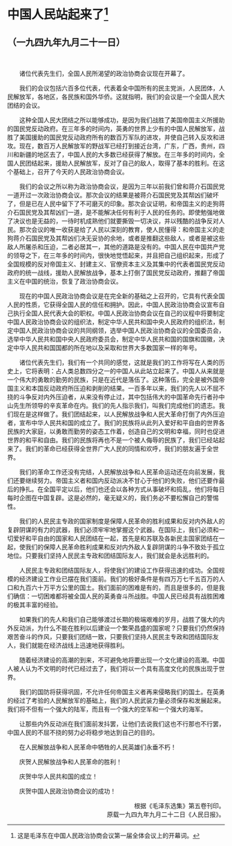 # 中国人民站起来了[^1]
## （一九四九年九月二十一日）
<br>

&emsp;&emsp;诸位代表先生们，全国人民所渴望的政治协商会议现在开幕了。

&emsp;&emsp;我们的会议包括六百多位代表，代表着全中国所有的民主党派，人民团体，人民解放军，各地区，各民族和国外华侨。这就指明，我们的会议是一个全国人民大团结的会议。

&emsp;&emsp;这种全国人民大团结之所以能够成功，是因为我们战胜了美国帝国主义所援助的国民党反动政府。在三年多的时间内，英勇的世界上少有的中国人民解放军，战胜了美国援助的国民党反动政府所有的数百万军队的进攻，并使自己转入反攻和进攻。现在，数百万人民解放军的野战军已经打到接近台湾，广东，广西，贵州，四川和新疆的地区去了，中国人民的大多数已经获得了解放。在三年多的时间内，全国人民团结起来，援助人民解放军，反对了自己的敌人，取得了基本的胜利。在这个基础上，召开了今天的人民政治协商会议。

&emsp;&emsp;我们的会议之所以称为政治协商会议，是因为三年以前我们曾和蒋介石国民党一道开过一次政治协商会议。那次会议的结果是被蒋介石国民党及其帮凶们破坏了，但是已在人民中留下了不可磨灭的印象。那次会议证明，和帝国主义的走狗蒋介石国民党及其帮凶们一道，是不能解决任何有利于人民的任务的。即使勉强地做了决议也是无益的，一待时机成熟他们就要撕毁一切决议，并以残酷的战争反对人民。那次会议的唯一收获是给了人民以深刻的教育，使人民懂得：和帝国主义的走狗蒋介石国民党及其帮凶们决无妥协的余地，或者是推翻这些敌人，或者是被这些敌人所屠杀和压迫，二者必居其一，其他的道路是没有的。中国人民在中国共产党的领导之下，在三年多的时间内，很快地觉悟起来，并且把自己组织起来，形成了全国规模的反对帝国主义、封建主义、官僚资本主义及其集中的代表者国民党反动政府的统一战线，援助人民解放战争，基本上打倒了国民党反动政府，推翻了帝国主义在中国的统治，恢复了政治协商会议。

&emsp;&emsp;现在的中国人民政治协商会议是在完全新的基础之上召开的，它具有代表全国人民的性质，它获得全国人民的信任和拥护。因此，中国人民政治协商会议宣布自己执行全国人民代表大会的职权。中国人民政治协商会议在自己的议程中将要制定中国人民政治协商会议的组织法，制定中华人民共和国中央人民政府的组织法，制定中国人民政治协商会议的共同纲领，选举中国人民政治协商会议的全国委员会，选举中华人民共和国中央人民政府委员会，制定中华人民共和国的国旗和国徽，决定中华人民共和国国都的所在地以及采取和世界大多数国家一样的年号。

&emsp;&emsp;诸位代表先生们，我们有一个共同的感觉，这就是我们的工作将写在人类的历史上，它将表明：占人类总数四分之一的中国人从此站立起来了。中国人从来就是一个伟大的勇敢的勤劳的民族，只是在近代是落伍了。这种落伍，完全是被外国帝国主义和本国反动政府所压迫和剥削的结果。一百多年以来，我们的先人以不屈不挠的斗争反对内外压迫者，从来没有停止过，其中包括伟大的中国革命先行者孙中山先生所领导的辛亥革命在内。我们的先人指示我们，叫我们完成他们的遗志。我们现在是这样做了。我们团结起来，以人民解放战争和人民大革命打倒了内外压迫者，宣布中华人民共和国的成立了。我们的民族将从此列入爱好和平自由的世界各民族的大家庭，以勇敢而勤劳的姿态工作着，创造自己的文明和幸福，同时也促进世界的和平和自由。我们的民族将再也不是一个被人侮辱的民族了，我们已经站起来了。我们的革命已经获得全世界广大人民的同情和欢呼，我们的朋友遍于全世界。

&emsp;&emsp;我们的革命工作还没有完结，人民解放战争和人民革命运动还在向前发展，我们还要继续努力。帝国主义者和国内反动派决不甘心于他们的失败，他们还要作最后的挣扎。在全国平定以后，他们也还会以各种方式从事破坏和捣乱，他们将每日每时企图在中国复辟。这是必然的，毫无疑义的，我们务必不要松懈自己的警惕性。

&emsp;&emsp;我们的人民民主专政的国家制度是保障人民革命的胜利成果和反对内外敌人的复辟阴谋的有力的武器，我们必须牢牢地掌握这个武器。在国际上，我们必须和一切爱好和平自由的国家和人民团结在一起，首先是和苏联及各新民主国家团结在一起，使我们的保障人民革命胜利成果和反对内外敌人复辟阴谋的斗争不致处于孤立地位。只要我们坚持人民民主专政和团结国际友人，我们就会是永远胜利的。

&emsp;&emsp;人民民主专政和团结国际友人，将使我们的建设工作获得迅速的成功。全国规模的经济建设工作业已摆在我们面前。我们的极好条件是有四万万七千五百万的人口和九百六十万平方公里的国土。我们面前的困难是有的，而且是很多的，但是我们确信：一切困难都将被全国人民的英勇奋斗所战胜。中国人民已经具有战胜困难的极其丰富的经验。

&emsp;&emsp;如果我们的先人和我们自己能够渡过长期的极端艰难的岁月，战胜了强大的内外反动派，为什么不能在胜利以后建设一个繁荣昌盛的国家呢？只要我们仍然保持艰苦奋斗的作风，只要我们团结一致，只要我们坚持人民民主专政和团结国际友人，我们就能在经济战线上迅速地获得胜利。

&emsp;&emsp;随着经济建设的高潮的到来，不可避免地将要出现一个文化建设的高潮。中国人被人认为不文明的时代已经过去了，我们将以一个具有高度文化的民族出现于世界。

&emsp;&emsp;我们的国防将获得巩固，不允许任何帝国主义者再来侵略我们的国土。在英勇的经过了考验的人民解放军的基础上，我们的人民武装力量必须保存和发展起来。我们将不但有一个强大的陆军，而且有一个强大的空军和一个强大的海军。

&emsp;&emsp;让那些内外反动派在我们面前发抖罢，让他们去说我们这也不行那也不行罢，中国人民的不屈不挠的努力必将稳步地达到自己的目的。

&emsp;&emsp;在人民解放战争和人民革命中牺牲的人民英雄们永垂不朽！

&emsp;&emsp;庆贺人民解放战争和人民革命的胜利！

&emsp;&emsp;庆贺中华人民共和国的成立！

&emsp;&emsp;庆贺中国人民政治协商会议的成功！
<p align="right">根据《毛泽东选集》第五卷刊印。<br>原载一九四九年九月二十二日《人民日报》。</p>

[^1]: 这是毛泽东在中国人民政治协商会议第一届全体会议上的开幕词。